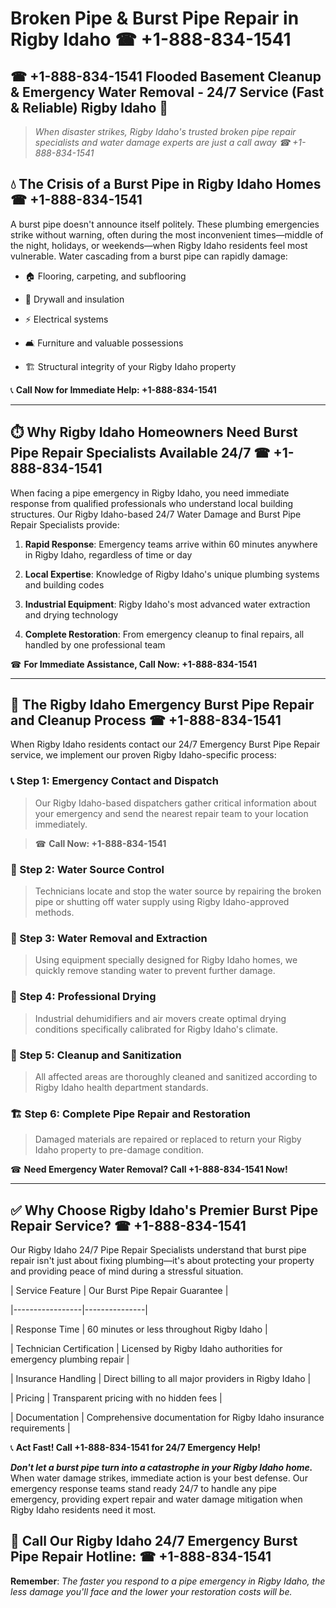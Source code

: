 # Broken Pipe & Burst Pipe Repair in Rigby Idaho ☎ +1-888-834-1541  
## ☎ +1-888-834-1541 Flooded Basement Cleanup & Emergency Water Removal - 24/7 Service (Fast & Reliable) Rigby Idaho 🚨  

> *When disaster strikes, Rigby Idaho's trusted broken pipe repair specialists and water damage experts are just a call away ☎ +1-888-834-1541*  

## 💧 The Crisis of a Burst Pipe in Rigby Idaho Homes ☎ +1-888-834-1541  

A burst pipe doesn't announce itself politely. These plumbing emergencies strike without warning, often during the most inconvenient times—middle of the night, holidays, or weekends—when Rigby Idaho residents feel most vulnerable. Water cascading from a burst pipe can rapidly damage:  

* 🏠 Flooring, carpeting, and subflooring  
* 🧱 Drywall and insulation  
* ⚡ Electrical systems  
* 🛋️ Furniture and valuable possessions  
* 🏗️ Structural integrity of your Rigby Idaho property  

📞 **Call Now for Immediate Help: +1-888-834-1541**  

---  

## ⏱️ Why Rigby Idaho Homeowners Need Burst Pipe Repair Specialists Available 24/7 ☎ +1-888-834-1541  

When facing a pipe emergency in Rigby Idaho, you need immediate response from qualified professionals who understand local building structures. Our Rigby Idaho-based 24/7 Water Damage and Burst Pipe Repair Specialists provide:  

1. **Rapid Response**: Emergency teams arrive within 60 minutes anywhere in Rigby Idaho, regardless of time or day  
2. **Local Expertise**: Knowledge of Rigby Idaho's unique plumbing systems and building codes  
3. **Industrial Equipment**: Rigby Idaho's most advanced water extraction and drying technology  
4. **Complete Restoration**: From emergency cleanup to final repairs, all handled by one professional team  

☎ **For Immediate Assistance, Call Now: +1-888-834-1541**  

---  

## 🔧 The Rigby Idaho Emergency Burst Pipe Repair and Cleanup Process ☎ +1-888-834-1541  

When Rigby Idaho residents contact our 24/7 Emergency Burst Pipe Repair service, we implement our proven Rigby Idaho-specific process:  

### 📞 Step 1: Emergency Contact and Dispatch  
> Our Rigby Idaho-based dispatchers gather critical information about your emergency and send the nearest repair team to your location immediately.  
> ☎ **Call Now: +1-888-834-1541**  

### 🚿 Step 2: Water Source Control  
> Technicians locate and stop the water source by repairing the broken pipe or shutting off water supply using Rigby Idaho-approved methods.  

### 🌊 Step 3: Water Removal and Extraction  
> Using equipment specially designed for Rigby Idaho homes, we quickly remove standing water to prevent further damage.  

### 💨 Step 4: Professional Drying  
> Industrial dehumidifiers and air movers create optimal drying conditions specifically calibrated for Rigby Idaho's climate.  

### 🧼 Step 5: Cleanup and Sanitization  
> All affected areas are thoroughly cleaned and sanitized according to Rigby Idaho health department standards.  

### 🏗️ Step 6: Complete Pipe Repair and Restoration  
> Damaged materials are repaired or replaced to return your Rigby Idaho property to pre-damage condition.  

☎ **Need Emergency Water Removal? Call +1-888-834-1541 Now!**  

---  

## ✅ Why Choose Rigby Idaho's Premier Burst Pipe Repair Service? ☎ +1-888-834-1541  

Our Rigby Idaho 24/7 Pipe Repair Specialists understand that burst pipe repair isn't just about fixing plumbing—it's about protecting your property and providing peace of mind during a stressful situation.  

| Service Feature | Our Burst Pipe Repair Guarantee |  
|-----------------|---------------|  
| Response Time | 60 minutes or less throughout Rigby Idaho |  
| Technician Certification | Licensed by Rigby Idaho authorities for emergency plumbing repair |  
| Insurance Handling | Direct billing to all major providers in Rigby Idaho |  
| Pricing | Transparent pricing with no hidden fees |  
| Documentation | Comprehensive documentation for Rigby Idaho insurance requirements |  

📞 **Act Fast! Call +1-888-834-1541 for 24/7 Emergency Help!**  

***Don't let a burst pipe turn into a catastrophe in your Rigby Idaho home.*** When water damage strikes, immediate action is your best defense. Our emergency response teams stand ready 24/7 to handle any pipe emergency, providing expert repair and water damage mitigation when Rigby Idaho residents need it most.  

## 📱 Call Our Rigby Idaho 24/7 Emergency Burst Pipe Repair Hotline: ☎ +1-888-834-1541  

**Remember**: *The faster you respond to a pipe emergency in Rigby Idaho, the less damage you'll face and the lower your restoration costs will be.*